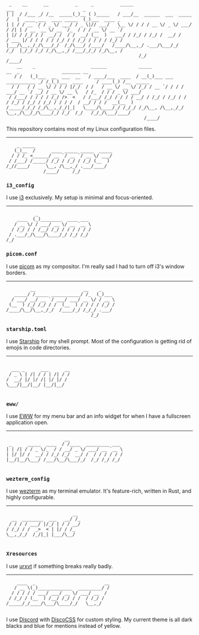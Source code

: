 ```plaintext
 _    __      __          _     _          _____                          ___                          _            
| |  / /___ _/ /__  _____(_)__ ( )_____   / ___/__  ______  ___  _____   /   |  ____ ___  ____ _____  (_)___  ____ _
| | / / __ `/ / _ \/ ___/ / _ \|// ___/   \__ \/ / / / __ \/ _ \/ ___/  / /| | / __ `__ \/ __ `/_  / / / __ \/ __ `/
| |/ / /_/ / /  __/ /  / /  __/ (__  )   ___/ / /_/ / /_/ /  __/ /     / ___ |/ / / / / / /_/ / / /_/ / / / / /_/ / 
|___/\__,_/_/\___/_/  /_/\___/ /____/   /____/\__,_/ .___/\___/_/     /_/  |_/_/ /_/ /_/\__,_/ /___/_/_/ /_/\__, /  
                                                  /_/                                                      /____/   
    __    _                     ______            _____                        __  _                _______ __         
   / /   (_)___  __  ___  __   / ____/___  ____  / __(_)___ ___  ___________ _/ /_(_)___  ____     / ____(_) /__  _____
  / /   / / __ \/ / / / |/_/  / /   / __ \/ __ \/ /_/ / __ `/ / / / ___/ __ `/ __/ / __ \/ __ \   / /_  / / / _ \/ ___/
 / /___/ / / / / /_/ />  <   / /___/ /_/ / / / / __/ / /_/ / /_/ / /  / /_/ / /_/ / /_/ / / / /  / __/ / / /  __(__  ) 
/_____/_/_/ /_/\__,_/_/|_|   \____/\____/_/ /_/_/ /_/\__, /\__,_/_/   \__,_/\__/_/\____/_/ /_/  /_/   /_/_/\___/____/  
                                                    /____/                                                             
```

This repository contains most of my Linux configuration files.

---

```plaintext
    _ _____                             
   (_)__  /      ____ _____ _____  _____
  / / /_ <______/ __ `/ __ `/ __ \/ ___/
 / /___/ /_____/ /_/ / /_/ / /_/ (__  ) 
/_//____/      \__, /\__,_/ .___/____/  
              /____/     /_/            
```
### `i3_config`

I use [i3](https://i3wm.org) exclusively. My setup is minimal and focus-oriented.

---

```plaintext
           _                    
    ____  (_)________  ____ ___ 
   / __ \/ / ___/ __ \/ __ `__ \
  / /_/ / / /__/ /_/ / / / / / /
 / .___/_/\___/\____/_/ /_/ /_/ 
/_/                             
```
### `picom.conf`

I use [picom](https://github.com/yshui/picom) as my compositor.
I'm really sad I had to turn off i3's window borders.

---

```plaintext
         __                  __    _     
   _____/ /_____ ___________/ /_  (_)___ 
  / ___/ __/ __ `/ ___/ ___/ __ \/ / __ \
 (__  ) /_/ /_/ / /  (__  ) / / / / /_/ /
/____/\__/\__,_/_/  /____/_/ /_/_/ .___/ 
                                /_/      
```
### `starship.toml`
I use [Starship](https://starship.rs) for my shell prompt. Most of the configuration is getting rid of emojis in code directories.

---

```plaintext
                        
  ___ _      ___      __
 / _ \ | /| / / | /| / /
/  __/ |/ |/ /| |/ |/ / 
\___/|__/|__/ |__/|__/  
                        
```
### `eww/`

I use [EWW](https://github.com/elkowar/eww) for my menu bar and an info widget for when I have a fullscreen application open.

---

```plaintext
                      __                    
 _      _____  ____  / /____  _________ ___ 
| | /| / / _ \/_  / / __/ _ \/ ___/ __ `__ \
| |/ |/ /  __/ / /_/ /_/  __/ /  / / / / / /
|__/|__/\___/ /___/\__/\___/_/  /_/ /_/ /_/ 
                                                   
```

### `wezterm_config`

I use [wezterm](https://wezfurlong.org/wezterm/) as my terminal emulator. It's feature-rich, written in Rust, and highly configurable.

---

```plaintext
                         __ 
  __  ________  ___   __/ /_
 / / / / ___/ |/_/ | / / __/
/ /_/ / /  _>  < | |/ / /_  
\__,_/_/  /_/|_| |___/\__/  
                            
```

### `Xresources`

I use [urxvt](http://software.schmorp.de/pkg/rxvt-unicode.html) if something breaks really badly.

---

```plaintext
    ____  _                          __
   / __ \(_)_____________  _________/ /
  / / / / / ___/ ___/ __ \/ ___/ __  / 
 / /_/ / (__  ) /__/ /_/ / /  / /_/ /  
/_____/_/____/\___/\____/_/   \__,_/   
                                       
```

I use [Discord](https://discord.com) with [DiscoCSS](https://github.com/mlvzk/discocss) for custom styling. My current theme is all dark blacks and blue for mentions instead of yellow.

